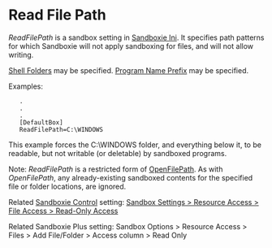# Read File Path

_ReadFilePath_ is a sandbox setting in [Sandboxie Ini](SandboxieIni.md). It specifies path patterns for which Sandboxie will not apply sandboxing for files, and will not allow writing.

[Shell Folders](ShellFolders.md) may be specified. [Program Name Prefix](ProgramNamePrefix.md) may be specified.

Examples:
```
   .
   .
   .
   [DefaultBox]
   ReadFilePath=C:\WINDOWS
```

This example forces the C:\WINDOWS folder, and everything below it, to be readable, but not writable (or deletable) by sandboxed programs.

Note: _ReadFilePath_ is a restricted form of [OpenFilePath](OpenFilePath.md). As with _OpenFilePath_, any already-existing sandboxed contents for the specified file or folder locations, are ignored.

Related [Sandboxie Control](SandboxieControl.md) setting: [Sandbox Settings > Resource Access > File Access > Read-Only Access](ResourceAccessSettings.md#file-access--read-only-access)

Related Sandboxie Plus setting: Sandbox Options > Resource Access > Files > Add File/Folder > Access column > Read Only
